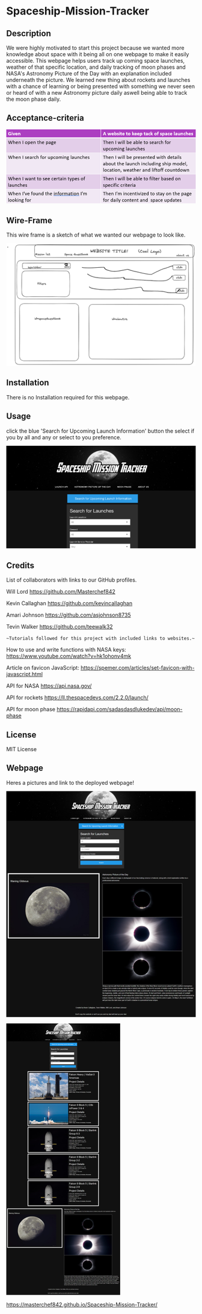 # Spaceship-Mission-Tracker

## Description


We were highly motivated to start this project because we wanted more knowledge about space with it being all on one webpage to make it easily accessible. This webpage helps users track up coming space launches, weather of that specific location, and daily tracking of moon phases and NASA's Astronomy Picture of the Day with an explanation included underneath the picture. We learned new thing about rockets and launches with a chance of learning or being presented with something we never seen or heard of with a new Astronomy picture daily aswell being able to track the moon phase daily.


## Acceptance-criteria


![ac-photo.png](./images/ac-photo.png)


## Wire-Frame

This wire frame is a sketch of what we wanted our webpage to look like.

![wire-frame.png](./images/wireframe.png)

## Installation

There is no Installation required for this webpage.

## Usage

click the blue 'Search for Upcoming Launch Information' button the select if you by all and any or select to you preference.

![webpage-photo.png](./images/webpage.png)

## Credits

List of collaborators with links to our GitHub profiles.

Will Lord https://github.com/Masterchef842

Kevin Callaghan https://github.com/kevincallaghan 

Amari Johnson https://github.com/asjohnson8735

Tevin Walker https://github.com/teewalk32




    ~Tutorials followed for this project with included links to websites.~


How to use and write functions with NASA keys: https://www.youtube.com/watch?v=hk1ohonv4mk 

Article on favicon JavaScript: https://spemer.com/articles/set-favicon-with-javascript.html

API for NASA https://api.nasa.gov/

API for rockets https://ll.thespacedevs.com/2.2.0/launch/

API for moon phase https://rapidapi.com/sadasdasdlukedev/api/moon-phase

## License

MIT License 


## Webpage

Heres a pictures and link to the deployed webpage!


![webpage1.png](./images/webpage1.png)

![webpage2.png](./images/webpage2.png)

https://masterchef842.github.io/Spaceship-Mission-Tracker/
